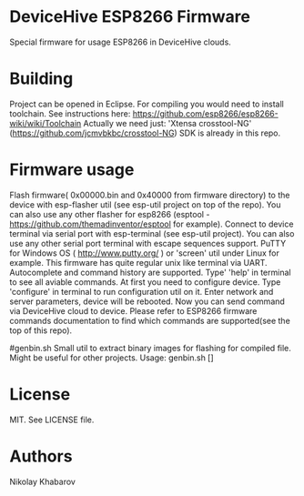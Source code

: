 # DeviceHive ESP8266 Firmware
Special firmware for usage ESP8266 in DeviceHive clouds.

# Building
Project can be opened in Eclipse. For compiling you would need to install
toolchain. See instructions here: 
https://github.com/esp8266/esp8266-wiki/wiki/Toolchain
Actually we need just: 'Xtensa crosstool-NG' (https://github.com/jcmvbkbc/crosstool-NG) 
SDK is already in this repo.

# Firmware usage
Flash firmware( 0x00000.bin and 0x40000 from firmware directory) to the device with
esp-flasher util (see esp-util project on top of the repo). You can also use any other
flasher for esp8266 (esptool - https://github.com/themadinventor/esptool for example).
Connect to device terminal via serial port with esp-terminal (see esp-util project).
You can also use any other serial port terminal with escape sequences support. PuTTY
for Windows OS ( http://www.putty.org/ ) or 'screen' util under Linux for example.
This firmware has quite regular unix like terminal via UART. Autocomplete and command
history are supported.
Type' 'help' in terminal to see all aviable commands. At first you need to configure
device. Type 'configure' in terminal to run configuration util on it. Enter network
and server parameters, device will be rebooted. Now you can send command via
DeviceHive cloud to device. Please refer to ESP8266 firmware commands documentation
to find which commands are supported(see the top of this repo).

#genbin.sh
Small util to extract binary images for flashing for compiled file. Might be useful
for other projects. Usage:
genbin.sh <path to elf file> [<output directory>]

# License
MIT. See LICENSE file.

# Authors
Nikolay Khabarov
